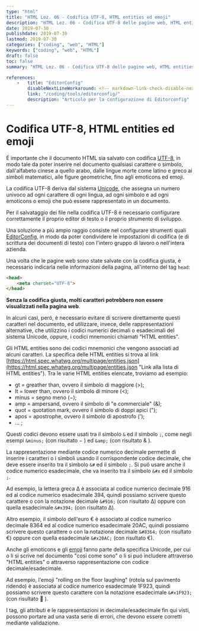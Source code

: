 ```yaml
---
type: "html"
title: "HTML Lez. 06 - Codifica UTF-8, HTML entities ed emoji"
description: "HTML Lez. 06 - Codifica UTF-8 delle pagine web, HTML entities ed emoji"
date: 2019-07-30
publishdate: 2019-07-30
lastmod: 2019-07-30
categories: ["coding", "web", "HTML"]
keywords: ["coding", "web", "HTML"]
draft: false
toc: false
summary: "HTML Lez. 06 - Codifica UTF-8 delle pagine web, HTML entities ed emoji"

references:
    -   title: "EditorConfig"
        disableNextLineWorkaround: <!-- markdown-link-check-disable-next-line -->
        link: "/coding/tools/editorconfig/"
        description: "Articolo per la configurazione di Editorconfig"
---
```


# Codifica UTF-8, HTML entities ed emoji

É importante che il documento HTML sia salvato con codifica
[UTF-8](https://it.wikipedia.org/wiki/UTF-8 "Link ad UTF-8 su wikipedia"),
in modo tale da poter inserire nel documento qualsiasi carattere o simbolo, dall'alfabeto cinese a quello arabo, dalle lingue morte come latino e greco ai simboli matematici, alle figure geometriche, fino agli emoticons ed emoji.

La codifica UTF-8 deriva dal sistema
[Unicode](https://it.m.wikipedia.org/wiki/Unicode "Link ad Unicode su wikipedia"),
che assegna un numero univoco ad ogni carattere di ogni lingua, ad ogni simbolo e ad ogni emoticons o emoji che può essere rappresentato in un documento.

Per il salvataggio dei file nella codifica UTF-8 è necessario configurare correttamente il proprio editor di testo o il proprio strumento di sviluppo.

<!-- TODO: impostare il link a wikipedia -->
Una soluzione a più ampio raggio consiste nel configurare strumenti quali
[EditorConfig](/coding/tools/editorconfig/ "Link ad EditorConfig su wikipedia"),
in modo da poter condividere le impostazioni di codifica (e di scrittura dei documenti di testo) con l'intero gruppo di lavoro o nell'intera azienda.

Una volta che le pagine web sono state salvate con la codifica giusta, è necessario indicarla nelle informazioni della pagina, all'interno del tag ``head``:

```html
<head>
    <meta charset="UTF-8">
</head>
```

**Senza la codifica giusta, molti caratteri potrebbero non essere visualizzati nella pagina web**.

In alcuni casi, peró, è necessario evitare di scrivere direttamente questi caratteri nel documento, ed utilizzare, invece, delle rappresentazioni alternative, che utilizzino i codici numerici decimali o esadecimali del sistema Unicode, oppure, i codici mnemonici chiamati "HTML entities".

Gli HTML entities sono dei codici mnemonici che vengono associati ad alcuni caratteri. La specifica delle HTML entities si trova al link [https://html.spec.whatwg.org/multipage/entities.json](https://html.spec.whatwg.org/multipage/entities.json "Link alla lista di HTML entities"). Tra le varie HTML entities elencate, troviamo ad esempio:

- gt = greather than, ovvero il simbolo di maggiore (&gt;);
- lt = lower than, ovvero il simbolo di minore (&lt;);
- minus = segno meno (&minus;);
- amp = ampersand, ovvero il simbolo di "e commerciale" (&amp;);
- quot = quotation mark, ovvero il simbolo di doppi apici (&quot;);
- apos = apostrophe, ovvero il simbolo di apostrofo (&apos;);
- … ;

Questi codici devono essere usati tra il simbolo ``&`` ed il simbolo ``;``, come negli esempi ``&minus;`` (con risultato &minus; <!-- − -->) ed ``&amp;`` (con risultato &amp; <!-- & -->).

La rappresentazione mediante codice numerico decimale permette di inserire i caratteri o i simboli usando il corrispondente codice decimale, che deve essere inserito tra il simbolo ``&#`` ed il simbolo ``;``. Si puó usare anche il codice numerico esadecimale, che va inserito tra il simbolo ``&#x`` ed il simbolo ``;``.

Ad esempio, la lettera greca &Delta; <!-- Δ --> è associata al codice numerico decimale 916 ed al codice numerico esadecimale 394, quindi possiamo scrivere questo carattere o con la notazione decimale ``&#916;`` (con risultato &#916;) oppure con quella esadecimale ``&#x394;`` (con risultato &#x394;).

Altro esempio, il simbolo dell'euro &euro; <!-- € --> è associato al codice numerico decimale 8364 ed al codice numerico esadecimale 20AC, quindi possiamo scrivere questo carattere o con la notazione decimale ``&#8364;`` (con risultato &#8364;) oppure con quella esadecimale ``&#x20AC;`` (con risultato &#x20AC;).

Anche gli emoticons e gli
[emoji](https://www.unicode.org/emoji/charts/full-emoji-list.html "Link alle specifiche degli emoji")
fanno parte della specifica Unicode, per cui o li si scrive nel documento "cosi come sono" o li si puó includere attraverso "HTML entities" o attraverso rappresentazione con codice decimale/esadecimale.

Ad esempio, l'emoji "rolling on the floor laughing" (rotola sul pavimento ridendo) è associata al codice numerico esadecimale 1F923, quindi possiamo scrivere questo carattere con la notazione esadecimale ``&#x1F923;`` (con risultato &#x1F923; <!-- 🤣 -->).

I tag, gli attributi e le rappresentazioni in decimale/esadecimale fin qui visti, possono portare ad una vasta serie di errori, che devono essere corretti mediante validazione.
